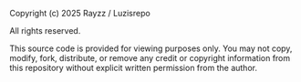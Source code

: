 Copyright (c) 2025 Rayzz / Luzisrepo

All rights reserved.

This source code is provided for viewing purposes only. 
You may not copy, modify, fork, distribute, or remove any credit or copyright 
information from this repository without explicit written permission from 
the author.
